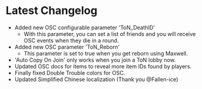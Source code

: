﻿# Latest Changelog

- Added new OSC configurable parameter 'ToN_DeathID'
	- With this parameter, you can set a list of friends and you will receive OSC events when they die in a round.
- Added new OSC parameter 'ToN_Reborn'
	- This parameter is set to true when you get reborn using Maxwell.
- 'Auto Copy On Join' only works when you join a ToN lobby now.
- Updated OSC docs for items to reveal more item IDs found by players.
- Finally fixed Double Trouble colors for OSC.
- Updated Simplified Chinese localization (Thank you @Fallen-ice)
